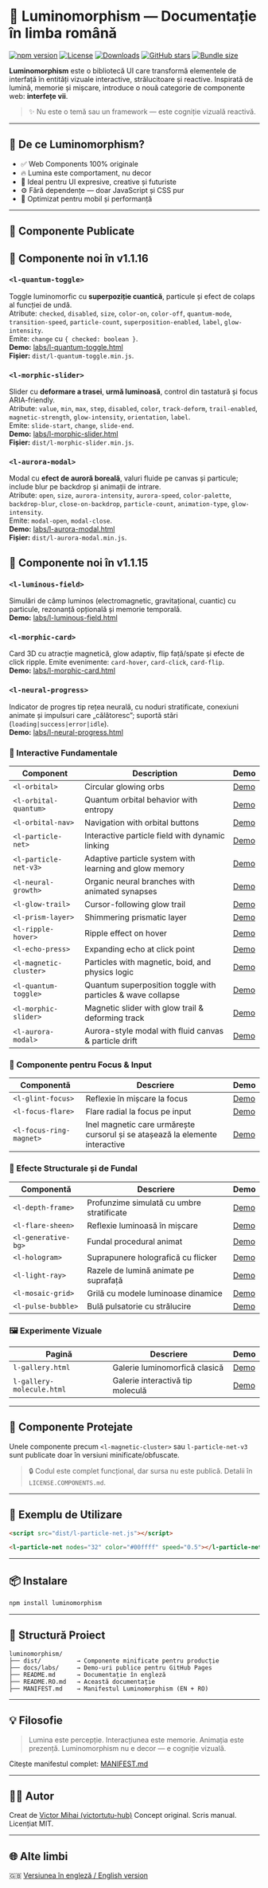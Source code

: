 # 🌟 Luminomorphism — Documentație în limba română

[![npm version](https://img.shields.io/npm/v/luminomorphism.svg)](https://www.npmjs.com/package/luminomorphism)
[![License](https://img.shields.io/npm/l/luminomorphism.svg)](https://github.com/victortutu-hub/luminomorphism/blob/main/LICENSE)
[![Downloads](https://img.shields.io/npm/dw/luminomorphism.svg)](https://www.npmjs.com/package/luminomorphism)
[![GitHub stars](https://img.shields.io/github/stars/victortutu-hub/luminomorphism?style=social)](https://github.com/victortutu-hub/luminomorphism/stargazers)
[![Bundle size](https://img.shields.io/bundlephobia/minzip/luminomorphism)](https://bundlephobia.com/result?p=luminomorphism)

**Luminomorphism** este o bibliotecă UI care transformă elementele de interfață în entități vizuale interactive, strălucitoare și reactive. Inspirată de lumină, memorie și mișcare, introduce o nouă categorie de componente web: **interfețe vii**.

> ✨ Nu este o temă sau un framework — este cogniție vizuală reactivă.

---

## 🚀 De ce Luminomorphism?

* ✅ Web Components 100% originale
* 🔥 Lumina este comportament, nu decor
* 🎯 Ideal pentru UI expresive, creative și futuriste
* ⚙️ Fără dependențe — doar JavaScript și CSS pur
* 📱 Optimizat pentru mobil și performanță

---

## 🧩 Componente Publicate


## 🧠 Componente noi în v1.1.16

### `<l-quantum-toggle>`
Toggle luminomorfic cu **superpoziție cuantică**, particule și efect de colaps al funcției de undă.  
Atribute: `checked`, `disabled`, `size`, `color-on`, `color-off`, `quantum-mode`, `transition-speed`, `particle-count`, `superposition-enabled`, `label`, `glow-intensity`.  
Emite: `change` cu `{ checked: boolean }`.  
**Demo:** [labs/l-quantum-toggle.html](https://victortutu-hub.github.io/luminomorphism/labs/l-quantum-toggle.html)  
**Fișier:** `dist/l-quantum-toggle.min.js`.

### `<l-morphic-slider>`
Slider cu **deformare a trasei**, **urmă luminoasă**, control din tastatură și focus ARIA-friendly.  
Atribute: `value`, `min`, `max`, `step`, `disabled`, `color`, `track-deform`, `trail-enabled`, `magnetic-strength`, `glow-intensity`, `orientation`, `label`.  
Emite: `slide-start`, `change`, `slide-end`.  
**Demo:** [labs/l-morphic-slider.html](https://victortutu-hub.github.io/luminomorphism/labs/l-morphic-slider.html)  
**Fișier:** `dist/l-morphic-slider.min.js`.

### `<l-aurora-modal>`
Modal cu **efect de auroră boreală**, valuri fluide pe canvas și particule; include blur pe backdrop și animații de intrare.  
Atribute: `open`, `size`, `aurora-intensity`, `aurora-speed`, `color-palette`, `backdrop-blur`, `close-on-backdrop`, `particle-count`, `animation-type`, `glow-intensity`.  
Emite: `modal-open`, `modal-close`.  
**Demo:** [labs/l-aurora-modal.html](https://victortutu-hub.github.io/luminomorphism/labs/l-aurora-modal.html)  
**Fișier:** `dist/l-aurora-modal.min.js`.


## 🧠 Componente noi în v1.1.15

### `<l-luminous-field>`
Simulări de câmp luminos (electromagnetic, gravitațional, cuantic) cu particule, rezonanță opțională și memorie temporală.  
**Demo:** [labs/l-luminous-field.html](https://victortutu-hub.github.io/luminomorphism/labs/l-luminous-field.html) 

### `<l-morphic-card>`
Card 3D cu atracție magnetică, glow adaptiv, flip față/spate și efecte de click ripple. Emite evenimente: `card-hover`, `card-click`, `card-flip`.  
**Demo:** [labs/l-morphic-card.html](https://victortutu-hub.github.io/luminomorphism/labs/l-morphic-card.html) 

### `<l-neural-progress>`
Indicator de progres tip rețea neurală, cu noduri stratificate, conexiuni animate și impulsuri care „călătoresc”; suportă stări (`loading|success|error|idle`).  
**Demo:** [labs/l-neural-progress.html](https://victortutu-hub.github.io/luminomorphism/labs/l-neural-progress.html) 

### 🎯 Interactive Fundamentale

| Component              | Description                                      | Demo                                                                                 |
| ---------------------- | ------------------------------------------------ | ------------------------------------------------------------------------------------ |
| `<l-orbital>`          | Circular glowing orbs                            | [Demo](https://victortutu-hub.github.io/luminomorphism/labs/l-orbital.html)          |
| `<l-orbital-quantum>`  | Quantum orbital behavior with entropy            | [Demo](https://victortutu-hub.github.io/luminomorphism/labs/l-orbital-quantum.html)  |
| `<l-orbital-nav>`      | Navigation with orbital buttons                  | [Demo](https://victortutu-hub.github.io/luminomorphism/labs/l-orbital-nav.html)      |
| `<l-particle-net>`     | Interactive particle field with dynamic linking  | [Demo](https://victortutu-hub.github.io/luminomorphism/labs/l-particle-net.html)     |
| `<l-particle-net-v3>`  | Adaptive particle system with learning and glow memory | [Demo](https://victortutu-hub.github.io/luminomorphism/labs/l-particle-net-v3.html) |
| `<l-neural-growth>`    | Organic neural branches with animated synapses   | [Demo](https://victortutu-hub.github.io/luminomorphism/labs/l-neural-growth.html)    |
| `<l-glow-trail>`       | Cursor-following glow trail                      | [Demo](https://victortutu-hub.github.io/luminomorphism/labs/l-glow-trail.html)       |
| `<l-prism-layer>`      | Shimmering prismatic layer                       | [Demo](https://victortutu-hub.github.io/luminomorphism/labs/l-prism-layer.html)      |
| `<l-ripple-hover>`     | Ripple effect on hover                           | [Demo](https://victortutu-hub.github.io/luminomorphism/labs/l-ripple-hover.html)     |
| `<l-echo-press>`       | Expanding echo at click point                    | [Demo](https://victortutu-hub.github.io/luminomorphism/labs/l-echo-press.html)       |
| `<l-magnetic-cluster>` | Particles with magnetic, boid, and physics logic | [Demo](https://victortutu-hub.github.io/luminomorphism/labs/l-magnetic-cluster.html) |
| `<l-quantum-toggle>` | Quantum superposition toggle with particles & wave collapse | [Demo](https://victortutu-hub.github.io/luminomorphism/labs/l-quantum-toggle.html) |
| `<l-morphic-slider>` | Magnetic slider with glow trail & deforming track          | [Demo](https://victortutu-hub.github.io/luminomorphism/labs/l-morphic-slider.html) |
| `<l-aurora-modal>`   | Aurora-style modal with fluid canvas & particle drift      | [Demo](https://victortutu-hub.github.io/luminomorphism/labs/l-aurora-modal.html)   |



### 🧠 Componente pentru Focus & Input

| Componentă              | Descriere                                                                    | Demo                                       |
| ----------------------- | ---------------------------------------------------------------------------- | ------------------------------------------ |
| `<l-glint-focus>`       | Reflexie în mișcare la focus                                                 | [Demo](docs/labs/l-glint-focus.html)       |
| `<l-focus-flare>`       | Flare radial la focus pe input                                               | [Demo](docs/labs/l-focus-flare.html)       |
| `<l-focus-ring-magnet>` | Inel magnetic care urmărește cursorul și se atașează la elemente interactive | [Demo](docs/labs/l-focus-ring-magnet.html) |

### 🧊 Efecte Structurale și de Fundal

| Componentă          | Descriere                                 | Demo                                   |
| ------------------- | ----------------------------------------- | -------------------------------------- |
| `<l-depth-frame>`   | Profunzime simulată cu umbre stratificate | [Demo](docs/labs/l-depth-frame.html)   |
| `<l-flare-sheen>`   | Reflexie luminoasă în mișcare             | [Demo](docs/labs/l-flare-sheen.html)   |
| `<l-generative-bg>` | Fundal procedural animat                  | [Demo](docs/labs/l-generative-bg.html) |
| `<l-hologram>`      | Suprapunere holografică cu flicker        | [Demo](docs/labs/l-hologram.html)      |
| `<l-light-ray>`     | Razele de lumină animate pe suprafață     | [Demo](docs/labs/l-light-ray.html)     |
| `<l-mosaic-grid>`   | Grilă cu modele luminoase dinamice        | [Demo](docs/labs/l-mosaic-grid.html)   |
| `<l-pulse-bubble>`  | Bulă pulsatorie cu strălucire             | [Demo](docs/labs/l-pulse-bubble.html)  |

### 🖼️ Experimente Vizuale

| Pagină                    | Descriere                        | Demo                                      |
| ------------------------- | -------------------------------- | ----------------------------------------- |
| `l-gallery.html`          | Galerie luminomorfică clasică    | [Demo](docs/labs/l-gallery.html)          |
| `l-gallery-molecule.html` | Galerie interactivă tip moleculă | [Demo](docs/labs/l-gallery-molecule.html) |

---

## 🔐 Componente Protejate

Unele componente precum `<l-magnetic-cluster>` sau `l-particle-net-v3` sunt publicate doar în versiuni minificate/obfuscate.

> 🔒 Codul este complet funcțional, dar sursa nu este publică. Detalii în `LICENSE.COMPONENTS.md`.

---

## 🧪 Exemplu de Utilizare

```html
<script src="dist/l-particle-net.js"></script>

<l-particle-net nodes="32" color="#00ffff" speed="0.5"></l-particle-net>
```

---

## 📦 Instalare

```bash
npm install luminomorphism
```

---

## 📁 Structură Proiect

```
luminomorphism/
├── dist/          → Componente minificate pentru producție
├── docs/labs/     → Demo-uri publice pentru GitHub Pages
├── README.md      → Documentație în engleză
├── README.RO.md   → Această documentație
├── MANIFEST.md    → Manifestul Luminomorphism (EN + RO)
```

---

## 💡 Filosofie

> Lumina este percepție. Interacțiunea este memorie. Animația este prezență.
> Luminomorphism nu e decor — e cogniție vizuală.

Citește manifestul complet: [MANIFEST.md](MANIFEST.md)

---

## 👨‍💻 Autor

Creat de [Victor Mihai (victortutu-hub)](https://github.com/victortutu-hub)
Concept original. Scris manual. Licențiat MIT.

---

## 🌐 Alte limbi

🇬🇧 [Versiunea în engleză / English version](./README.md)
